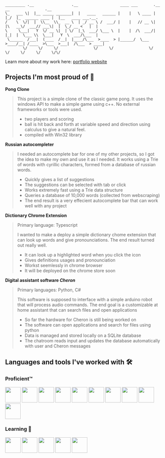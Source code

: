 ```
_________ .__                 .__                   ____ ___       .__   __                .__                  
\_   ___ \|  |__ _____ _______|  |   ____   ______ |    |   \ ____ |  |_/  |_  ______ ____ |  |__   ____ ___.__.
/    \  \/|  |  \\__  \\_  __ \  | _/ __ \ /  ___/ |    |   // __ \|  |\   __\/  ___// ___\|  |  \_/ __ <   |  |
\     \___|   Y  \/ __ \|  | \/  |_\  ___/ \___ \  |    |  /\  ___/|  |_|  |  \___ \\  \___|   Y  \  ___/\___  |
 \______  /___|  (____  /__|  |____/\___  >____  > |______/  \___  >____/__| /____  >\___  >___|  /\___  > ____|
        \/     \/     \/                \/     \/                \/               \/     \/     \/     \/\/     
```

Learn more about my work here: [portfolio website](https://charles-ueltschey-portfolio.netlify.app/)

## Projects I'm most proud of 💪

**Pong Clone**
> This project is a simple clone of the classic game pong. It uses the windows API to make a simple game using c++. No external frameworks or tools were used.
> * two players and scoring
> * ball is hit back and forth at variable speed and direction using calculus to give a natural feel.
> * compiled with Win32 library

**Russian autocompleter**
> I needed an autocomplete bar for one of my other projects, so I got the idea to make my own
> and use it as I needed. It works using a Trie of words with cyrillic characters, formed from a database of russian words.
> * Quickly gives a list of suggestions
> * The suggestions can be selected with tab or click
> * Works extremely fast using a Trie data structure
> * Queries a database of 10,000 words (collected from webscraping)
> * The end result is a very effecient autocomplete bar that can work well with any project

**Dictionary Chrome Extension**
> Primary language: Typescript
>
> I wanted to make a deploy a simple dictionary chome extension that can look up words and give
> pronounciations. The end result turned out really well.
>
> * It can look up a highlighted word when you click the icon
> * Gives definitions usages and pronounciation
> * Workst seemlessly in chrome browser
> * It will be deployed on the chrome store soon

**Digital assistant software _Cheron_**
>Primary languages: Python, C#
>
> This software is supposed to interface with a simple arduino robot that will process audio commands. The end goal is
> a customizable at home assistant that can search files and open applications
>
> * So far the hardware for Cheron is still being worked on
> * The software can open applications and search for files using python
> * Data is managed and stored locally on a SQLite database
> * The chatroom reads input and updates the database automatically with user and Cheron messages


## Languages and tools I've worked with 🛠️
### Proficient™️
 <img src="https://github.com/cueltschey/cueltschey/assets/68715119/210578cc-8185-4e98-959f-b76ee47a34c9" width="50" height="50">
 
 <img src="https://github.com/cueltschey/cueltschey/assets/68715119/dab66d02-6c07-494c-9e92-c94dde2ed5c1" width="50" height="50">
 <img src="https://github.com/cueltschey/cueltschey/assets/68715119/a296e028-8f86-4f2d-8494-e94329610732" width="50" height="50">
 <img src="https://github.com/cueltschey/cueltschey/assets/68715119/b8a67e30-8463-4a1e-b09e-22e5b246a955" width="50" height="50">
 
 
 <img src="https://github.com/cueltschey/cueltschey/assets/68715119/31d558e2-eb25-41f7-bcb3-a7021fa8d598" width="50" height="50">
 <img src="https://github.com/cueltschey/cueltschey/assets/68715119/8cdc82de-8dbb-428c-a232-ec7fe593c22a" width="50" height="50">
 <img src="https://github.com/cueltschey/cueltschey/assets/68715119/9fca348c-cc3d-4571-b286-840be611b4ff" width="50" height="50">
 <img src="https://github.com/cueltschey/cueltschey/assets/68715119/9784ce14-8172-4c17-819e-5640a16f2a0a" width="50" height="50">
 <img src="https://github.com/cueltschey/cueltschey/assets/68715119/576ae365-007a-4386-a9dc-193c77235348" width="50" height="50">
 
 <img src="https://github.com/cueltschey/cueltschey/assets/68715119/39dc52bc-a328-4f59-829e-28871613d262" width="50" height="50">

### Learning 📖
<img src="https://github.com/cueltschey/cueltschey/assets/68715119/1ea54679-a22f-4562-86c0-088b0e5ffc0c" width="50" height="50">
<img src="https://github.com/cueltschey/cueltschey/assets/68715119/aef6b352-244e-4832-9e62-6cc327a89db9" width="50" height="50">
<img src="https://github.com/cueltschey/cueltschey/assets/68715119/57a4be9b-1853-48fb-ac04-7b46367243ac" width="50" height="50">
<img src="https://github.com/cueltschey/cueltschey/assets/68715119/5bb9e187-5420-439b-b1f2-4c3a97573678" width="50" height="50">
 <img src="https://github.com/cueltschey/cueltschey/assets/68715119/119c3ba5-1e6b-4896-b37e-519c0b061fb2" width="50" height="50">
